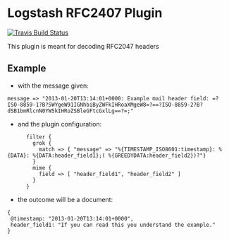 # Logstash RFC2407 Plugin

[![Travis Build Status](https://travis-ci.org/logstash-plugins/logstash-filter-example.svg)](https://travis-ci.org/logstash-plugins/logstash-filter-example)

This plugin is meant for decoding RFC2047 headers

## Example

* with the message given:

```
message => "2013-01-20T13:14:01+0000: Example mail header field: =?ISO-8859-1?B?SWYgeW91IGNhbiByZWFkIHRoaXMgeW8=?==?ISO-8859-2?B?dSB1bmRlcnN0YW5kIHRoZSBleGFtcGxlLg==?=;"
```

* and the plugin configuration:

```
      filter {
        grok {
          match => { "message" => "%{TIMESTAMP_ISO8601:timestamp}: %{DATA}: %{DATA:header_field1};( %{GREEDYDATA:header_field2})?"}
        }
        mime {
          field => [ "header_field1", "header_field2" ]
        }
      }
```

* the outcome will be a document:

```
{
 @timestamp: "2013-01-20T13:14:01+0000",
 header_field1: "If you can read this you understand the example."
}
```

